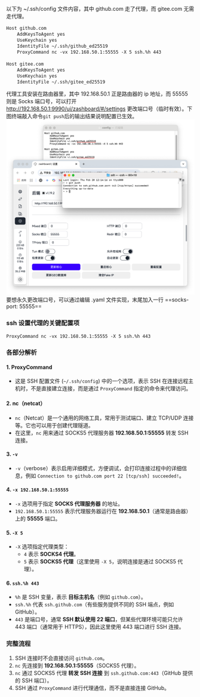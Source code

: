以下为 ~/.ssh/config 文件内容，其中 github.com 走了代理，而 gitee.com 无需走代理。

```
Host github.com
    AddKeysToAgent yes
    UseKeychain yes
    IdentityFile ~/.ssh/github_ed25519
    ProxyCommand nc -vx 192.168.50.1:55555 -X 5 ssh.%h 443

Host gitee.com
    AddKeysToAgent yes
    UseKeychain yes
    IdentityFile ~/.ssh/gitee_ed25519
```

代理工具安装在路由器里，其中 192.168.50.1 正是路由器的 ip 地址，而 55555 则是 Socks 端口号，可以打开 http://192.168.50.1:9990/ui/zashboard/#/settings 更改端口号（临时有效）。下图终端敲入命令`git push`后的输出结果说明配置已生效。
![](/assets/为ssh协议设置代理.png)
要想永久更改端口号，可以通过编辑 .yaml 文件实现，末尾加入一行 ==socks-port: 55555==

### ssh 设置代理的关键配置项

```
ProxyCommand nc -vx 192.168.50.1:55555 -X 5 ssh.%h 443
```

### 各部分解析

#### 1. ProxyCommand

- 这是 SSH 配置文件 (`~/.ssh/config`) 中的一个选项，表示 SSH 在连接远程主机时，不是直接建立连接，而是通过 `ProxyCommand` 指定的命令来代理访问。

#### 2. nc（netcat）

- `nc`（Netcat）是一个通用的网络工具，常用于测试端口、建立 TCP/UDP 连接等。它也可以用于创建代理隧道。
- 在这里，`nc` 用来通过 SOCKS5 代理服务器 **192.168.50.1:55555** 转发 SSH 连接。

#### 3. `-v`

- `-v`（verbose）表示启用详细模式，方便调试，会打印连接过程中的详细信息，例如 `Connection to github.com port 22 [tcp/ssh] succeeded!`。

#### 4. `-x 192.168.50.1:55555`

- `-x` 选项用于指定 **SOCKS 代理服务器** 的地址。
- `192.168.50.1:55555` 表示代理服务器运行在 **192.168.50.1**（通常是路由器）上的 **55555** 端口。

#### 5. `-X 5`

- `-X` 选项指定代理类型：
    - `4` 表示 **SOCKS4 代理**。
    - `5` 表示 **SOCKS5 代理**（这里使用 `-X 5`，说明连接是通过 SOCKS5 代理）。

#### 6. `ssh.%h 443`

- `%h` 是 SSH 变量，表示 **目标主机名**（例如 `github.com`）。
- `ssh.%h` 代表 `ssh.github.com`（有些服务提供不同的 SSH 端点，例如 GitHub）。
- `443` 是端口号，通常 **SSH 默认使用 22 端口**，但某些代理环境可能只允许 443 端口（通常用于 HTTPS），因此这里使用 443 端口进行 SSH 连接。

### 完整流程

1. SSH 连接时不会直接访问 `github.com`。
2. `nc` 先连接到 **192.168.50.1:55555**（SOCKS5 代理）。
3. `nc` 通过 SOCKS5 代理 **转发 SSH 连接** 到 `ssh.github.com:443`（GitHub 提供的 SSH 端口）。
4. SSH 通过 `ProxyCommand` 进行代理通信，而不是直接连接 GitHub。
